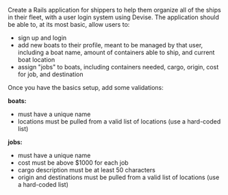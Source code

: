 Create a Rails application for shippers to help them organize all of the ships in their fleet, with a user login system using Devise. The application should be able to, at its most basic, allow users to:

* sign up and login
* add new boats to their profile, meant to be managed by that user, including a boat name, amount of containers able to ship, and current boat location
* assign "jobs" to boats, including containers needed, cargo, origin, cost for job, and destination


Once you have the basics setup, add some validations:

**boats:**

* must have a unique name
* locations must be pulled from a valid list of locations (use a hard-coded list)

**jobs:**

* must have a unique name
* cost must be above $1000 for each job
* cargo description must be at least 50 characters
* origin and destinations must be pulled from a valid list of locations (use a hard-coded list)